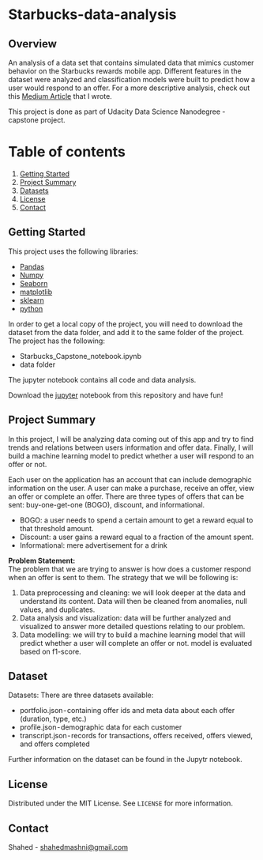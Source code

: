 # Starbucks-data-analysis
## Overview
An analysis of a data set that contains simulated data that mimics customer behavior on the Starbucks rewards mobile app. Different features in the dataset were analyzed and classification models were built to predict how a user would respond to an offer. 
For a more descriptive analysis, check out this [Medium Article](https://shahedmashni.medium.com/analyzing-starbucks-app-data-9f9c3cce06ca) that I wrote. 

This project is done as part of Udacity Data Science Nanodegree - capstone project.

# Table of contents
1. [Getting Started](#par1)
3. [Project Summary](#summary)
3. [Datasets](#datasets)
4. [License](#License)
5. [Contact](#Contact)

## Getting Started <a name="par1"></a>

This project uses the following libraries:
* [Pandas](https://pandas.pydata.org/)
* [Numpy](https://numpy.org/)
* [Seaborn](https://seaborn.pydata.org/)
* [matplotlib](https://matplotlib.org/)
* [sklearn](https://scikit-learn.org/stable/)
* [python](https://www.python.org/download/releases/3.0/)


In order to get a local copy of the project, you will need to download the dataset from the data folder, and add it to the same folder of the project.   
The project has the following:
- Starbucks_Capstone_notebook.ipynb
- data folder

The jupyter notebook contains all code and data analysis.

Download the [jupyter](https://jupyter.org/) notebook from this repository and have fun!

## Project Summary <a name="summary"></a>
In this project, I will be analyzing data coming out of this app and try to find trends and relations between users information and offer data. Finally, I will build a machine learning model to predict whether a user will respond to an offer or not. 

Each user on the application has an account that can include demographic information on the user. A user can make a purchase, receive an offer, view an offer or complete an offer.
There are three types of offers that can be sent: buy-one-get-one (BOGO), discount, and informational.
* BOGO: a user needs to spend a certain amount to get a reward equal to that threshold amount.
* Discount: a user gains a reward equal to a fraction of the amount spent.
* Informational: mere advertisement for a drink 

**Problem Statement:**   
The problem that we are trying to answer is how does a customer respond when an offer is sent to them.
The strategy that we will be following is:
1. Data preprocessing and cleaning: we will look deeper at the data and understand its content. Data will then be cleaned from anomalies, null values, and duplicates.
2. Data analysis and visualization: data will be further analyzed and visualized to answer more detailed questions relating to our problem.
3. Data modelling: we will try to build a machine learning model that will predict whether a user will complete an offer or not. model is evaluated based on f1-score.

## Dataset <a name="datasets"></a>

Datasets:
There are three datasets available:
* portfolio.json - containing offer ids and meta data about each offer (duration, type, etc.)
* profile.json - demographic data for each customer
* transcript.json - records for transactions, offers received, offers viewed, and offers completed

Further information on the dataset can be found in the Jupytr notebook.

## License <a name="License"></a>
Distributed under the MIT License. See `LICENSE` for more information.

## Contact <a name="Contact"></a>
Shahed - shahedmashni@gmail.com
